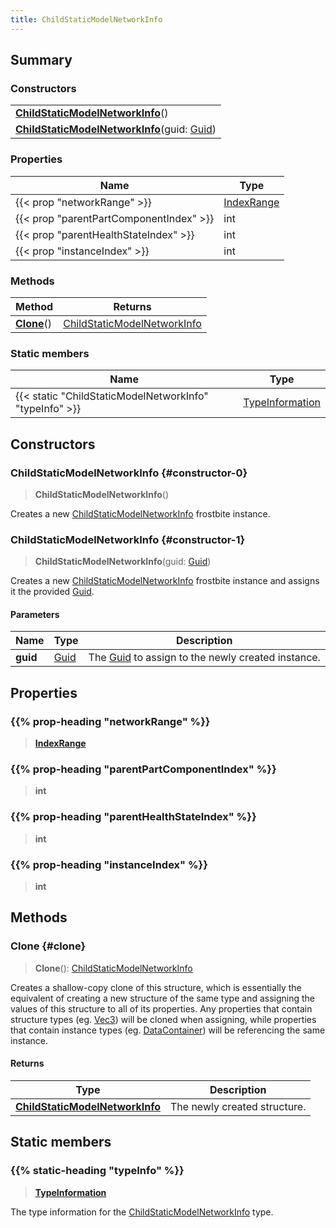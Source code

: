 ```yaml
---
title: ChildStaticModelNetworkInfo
---
```


## Summary

### Constructors

|  |
| --- |
| **[ChildStaticModelNetworkInfo](#constructor-0)**() |
| **[ChildStaticModelNetworkInfo](#constructor-1)**(guid: [Guid](/vext/ref/shared/type/guid)) |

### Properties

| Name | Type |
| ---- | ---- |
| {{< prop "networkRange" >}} | [IndexRange](/vext/ref/fb/indexrange) |
| {{< prop "parentPartComponentIndex" >}} | int |
| {{< prop "parentHealthStateIndex" >}} | int |
| {{< prop "instanceIndex" >}} | int |

### Methods

| Method | Returns |
| ------ | ------- |
| **[Clone](#clone)**() | [ChildStaticModelNetworkInfo](/vext/ref/fb/childstaticmodelnetworkinfo) |

### Static members

| Name | Type |
| ---- | ---- |
| {{< static "ChildStaticModelNetworkInfo" "typeInfo" >}} | [TypeInformation](/vext/ref/shared/type/typeinformation) |

## Constructors

### ChildStaticModelNetworkInfo {#constructor-0}

> **ChildStaticModelNetworkInfo**()

Creates a new [ChildStaticModelNetworkInfo](/vext/ref/fb/childstaticmodelnetworkinfo) frostbite instance.

### ChildStaticModelNetworkInfo {#constructor-1}

> **ChildStaticModelNetworkInfo**(guid: [Guid](/vext/ref/shared/type/guid))

Creates a new [ChildStaticModelNetworkInfo](/vext/ref/fb/childstaticmodelnetworkinfo) frostbite instance and assigns it the provided [Guid](/vext/ref/shared/type/guid).

#### Parameters

| Name | Type | Description |
| ---- | ---- | ----------- |
| **guid** | [Guid](/vext/ref/shared/type/guid) | The [Guid](/vext/ref/shared/type/guid) to assign to the newly created instance. |

## Properties

### {{% prop-heading "networkRange" %}}

> **[IndexRange](/vext/ref/fb/indexrange)**

### {{% prop-heading "parentPartComponentIndex" %}}

> **int**

### {{% prop-heading "parentHealthStateIndex" %}}

> **int**

### {{% prop-heading "instanceIndex" %}}

> **int**

## Methods

### Clone {#clone}

> **Clone**(): [ChildStaticModelNetworkInfo](/vext/ref/fb/childstaticmodelnetworkinfo)

Creates a shallow-copy clone of this structure, which is essentially the equivalent of creating a new structure of the same type and assigning the values of this structure to all of its properties. Any properties that contain structure types (eg. [Vec3](/vext/ref/shared/type/vec3)) will be cloned when assigning, while properties that contain instance types (eg. [DataContainer](/vext/ref/shared/type/datacontainer)) will be referencing the same instance.

#### Returns

| Type | Description |
| ---- | ----------- |
| **[ChildStaticModelNetworkInfo](/vext/ref/fb/childstaticmodelnetworkinfo)** | The newly created structure. |

## Static members

### {{% static-heading "typeInfo" %}}

> **[TypeInformation](/vext/ref/shared/type/typeinformation)**

The type information for the [ChildStaticModelNetworkInfo](/vext/ref/fb/childstaticmodelnetworkinfo) type.

